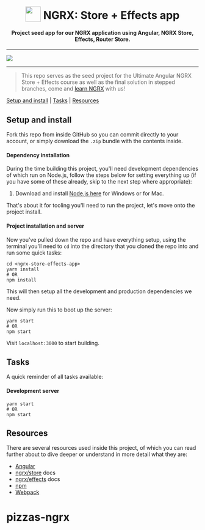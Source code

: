 <h1 align="center">
<img width="40" valign="bottom" src="https://ultimateangular.com/assets/img/categories/ngrx.svg">
NGRX: Store + Effects app
</h1>
<h4 align="center">Project seed app for our NGRX application using Angular, NGRX Store, Effects, Router Store.</h4>

---

<a href="https://ultimateangular.com" target="_blank"><img src="https://ultimateangular.com/assets/img/banners/ua-github.svg"></a>

---

> This repo serves as the seed project for the Ultimate Angular NGRX Store +
> Effects course as well as the final solution in stepped branches, come and
> [learn NGRX](https://ultimateangular.com/courses/) with us!

[Setup and install](#setup-and-install) | [Tasks](#tasks) |
[Resources](#resources)

## Setup and install

Fork this repo from inside GitHub so you can commit directly to your account, or
simply download the `.zip` bundle with the contents inside.

#### Dependency installation

During the time building this project, you'll need development dependencies of
which run on Node.js, follow the steps below for setting everything up (if you
have some of these already, skip to the next step where appropriate):

1. Download and install [Node.js here](https://nodejs.org/en/download/) for
   Windows or for Mac.

That's about it for tooling you'll need to run the project, let's move onto the
project install.

#### Project installation and server

Now you've pulled down the repo and have everything setup, using the terminal
you'll need to `cd` into the directory that you cloned the repo into and run
some quick tasks:

```
cd <ngrx-store-effects-app>
yarn install
# OR
npm install
```

This will then setup all the development and production dependencies we need.

Now simply run this to boot up the server:

```
yarn start
# OR
npm start
```

Visit `localhost:3000` to start building.

## Tasks

A quick reminder of all tasks available:

#### Development server

```
yarn start
# OR
npm start
```

## Resources

There are several resources used inside this project, of which you can read
further about to dive deeper or understand in more detail what they are:

* [Angular](https://angular.io)
* [ngrx/store](https://github.com/ngrx/platform/blob/master/docs/store/README.md)
  docs
* [ngrx/effects](https://github.com/ngrx/platform/blob/master/docs/effects/README.md)
  docs
* [npm](https://www.npmjs.com/)
* [Webpack](https://webpack.js.org/)
# pizzas-ngrx
